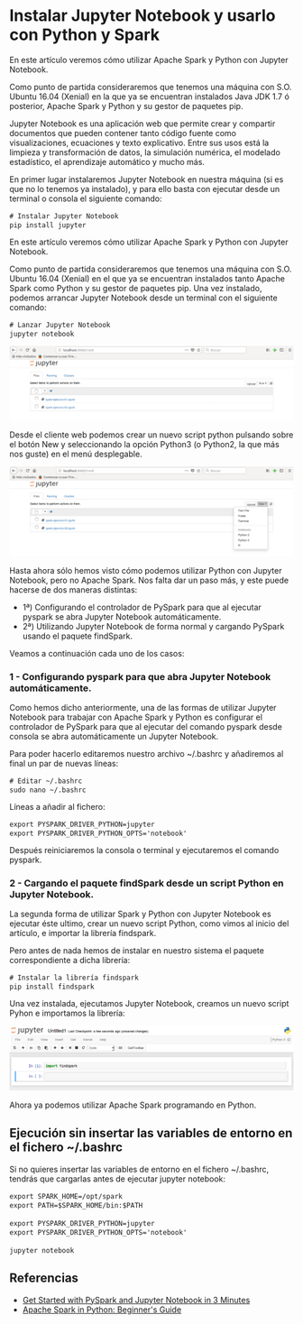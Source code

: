 # Instalar Jupyter Notebook y usarlo con Python y Spark 

En este artículo veremos cómo utilizar Apache Spark y Python con Jupyter Notebook.

Como punto de partida consideraremos que tenemos una máquina con S.O. Ubuntu 16.04 (Xenial) en la que ya se encuentran instalados Java JDK 1.7 ó posterior, Apache Spark y Python y su gestor de paquetes pip.

Jupyter Notebook es una aplicación web que permite crear y compartir documentos que pueden contener tanto código fuente como visualizaciones, ecuaciones y texto explicativo. Entre sus usos está la limpieza y transformación de datos, la simulación numérica, el modelado estadístico, el aprendizaje automático y mucho más.

En primer lugar instalaremos Jupyter Notebook en nuestra máquina (si es que no lo tenemos ya instalado), y para ello basta con ejecutar desde un terminal o consola el siguiente comando: 

```
# Instalar Jupyter Notebook
pip install jupyter
```
En este artículo veremos cómo utilizar Apache Spark y Python con Jupyter Notebook.

Como punto de partida consideraremos que tenemos una máquina con S.O. Ubuntu 16.04 (Xenial) en el que ya se encuentran instalados tanto Apache Spark como Python y su gestor de paquetes pip.
Una vez instalado, podemos arrancar Jupyter Notebook desde un terminal con el siguiente comando:

```
# Lanzar Jupyter Notebook
jupyter notebook
```

![Interface de Jupyter Notebook](images/jupyter-interface.png)

Desde el cliente web podemos crear un nuevo script python pulsando sobre el botón New y seleccionando la opción Python3 (o Python2, la que más nos guste) en el menú desplegable.

![Nuevo script](images/jupyter-new-script.png)


Hasta ahora sólo hemos visto cómo podemos utilizar Python con Jupyter Notebook, pero no Apache Spark. Nos falta dar un paso más, y este puede hacerse de dos maneras distintas:
- 1ª) Configurando el controlador de PySpark para que al ejecutar pyspark se abra Jupyter Notebook automáticamente.
- 2ª) Utilizando Jupyter Notebook de forma normal y cargando PySpark usando el paquete findSpark.

Veamos a continuación cada uno de los casos:

### 1 - Configurando pyspark para que abra Jupyter Notebook automáticamente.

Como hemos dicho anteriormente, una de las formas de utilizar Jupyter Notebook para trabajar con Apache Spark y Python es configurar el controlador de PySpark para que al ejecutar del comando pyspark desde consola se abra automáticamente un Jupyter Notebook.

Para poder hacerlo editaremos nuestro archivo ~/.bashrc y añadiremos al final un par de nuevas líneas:

```
# Editar ~/.bashrc
sudo nano ~/.bashrc
```

Líneas a añadir al fichero:

```
export PYSPARK_DRIVER_PYTHON=jupyter
export PYSPARK_DRIVER_PYTHON_OPTS='notebook'
```

Después reiniciaremos la consola o terminal y ejecutaremos el comando pyspark.


### 2 - Cargando el paquete findSpark desde un script Python en Jupyter Notebook.

La segunda forma de utilizar Spark y Python con Jupyter Notebook es ejecutar éste ultimo, crear un nuevo script Python, como vimos al inicio del artículo, e importar la librería findspark.

Pero antes de nada hemos de instalar en nuestro sistema el paquete correspondiente a dicha librería:

```
# Instalar la librería findspark
pip install findspark
```

Una vez instalada, ejecutamos Jupyter Notebook, creamos un nuevo script Pyhon e importamos la librería:

![findspark](images/jupyter-findspark.png)

Ahora ya podemos utilizar Apache Spark programando en Python.

## Ejecución sin insertar las variables de entorno en el fichero ~/.bashrc

Si no quieres insertar las variables de entorno en el fichero ~/.bashrc, tendrás que cargarlas antes de ejecutar jupyter notebook:

```
export SPARK_HOME=/opt/spark
export PATH=$SPARK_HOME/bin:$PATH

export PYSPARK_DRIVER_PYTHON=jupyter
export PYSPARK_DRIVER_PYTHON_OPTS='notebook'

jupyter notebook
```

## Referencias

- [Get Started with PySpark and Jupyter Notebook in 3 Minutes](https://blog.sicara.com/get-started-pyspark-jupyter-guide-tutorial-ae2fe84f594f)
- [Apache Spark in Python: Beginner's Guide](https://www.datacamp.com/community/tutorials/apache-spark-python)
